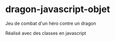 # dragon-javascript-objet
 
Jeu de combat d'un héro contre un dragon

Réalisé avec des classes en javascript
